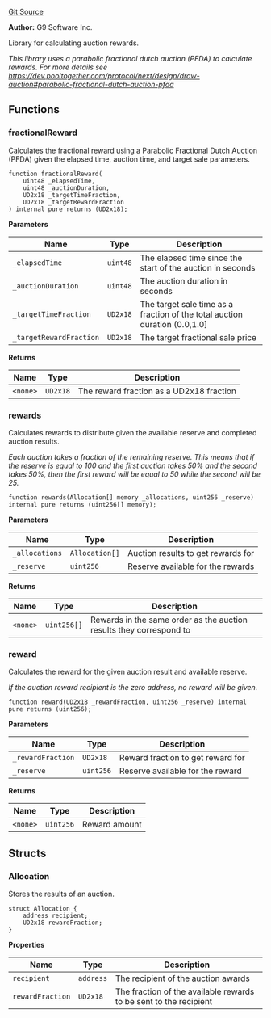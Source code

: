 [Git Source](https://github.com/generationsoftware/pt-v5-draw-manager/blob/f04edd938f0ce3d6bbaf5db2748319d6ebf6b078/src/libraries/RewardLib.sol)

**Author:**
G9 Software Inc.

Library for calculating auction rewards.

*This library uses a parabolic fractional dutch auction (PFDA) to calculate rewards. For more details see https://dev.pooltogether.com/protocol/next/design/draw-auction#parabolic-fractional-dutch-auction-pfda*


## Functions
### fractionalReward

Calculates the fractional reward using a Parabolic Fractional Dutch Auction (PFDA)
given the elapsed time, auction time, and target sale parameters.


```solidity
function fractionalReward(
    uint48 _elapsedTime,
    uint48 _auctionDuration,
    UD2x18 _targetTimeFraction,
    UD2x18 _targetRewardFraction
) internal pure returns (UD2x18);
```
**Parameters**

|Name|Type|Description|
|----|----|-----------|
|`_elapsedTime`|`uint48`|The elapsed time since the start of the auction in seconds|
|`_auctionDuration`|`uint48`|The auction duration in seconds|
|`_targetTimeFraction`|`UD2x18`|The target sale time as a fraction of the total auction duration (0.0,1.0]|
|`_targetRewardFraction`|`UD2x18`|The target fractional sale price|

**Returns**

|Name|Type|Description|
|----|----|-----------|
|`<none>`|`UD2x18`|The reward fraction as a UD2x18 fraction|


### rewards

Calculates rewards to distribute given the available reserve and completed
auction results.

*Each auction takes a fraction of the remaining reserve. This means that if the
reserve is equal to 100 and the first auction takes 50% and the second takes 50%, then
the first reward will be equal to 50 while the second will be 25.*


```solidity
function rewards(Allocation[] memory _allocations, uint256 _reserve) internal pure returns (uint256[] memory);
```
**Parameters**

|Name|Type|Description|
|----|----|-----------|
|`_allocations`|`Allocation[]`|Auction results to get rewards for|
|`_reserve`|`uint256`|Reserve available for the rewards|

**Returns**

|Name|Type|Description|
|----|----|-----------|
|`<none>`|`uint256[]`|Rewards in the same order as the auction results they correspond to|


### reward

Calculates the reward for the given auction result and available reserve.

*If the auction reward recipient is the zero address, no reward will be given.*


```solidity
function reward(UD2x18 _rewardFraction, uint256 _reserve) internal pure returns (uint256);
```
**Parameters**

|Name|Type|Description|
|----|----|-----------|
|`_rewardFraction`|`UD2x18`|Reward fraction to get reward for|
|`_reserve`|`uint256`|Reserve available for the reward|

**Returns**

|Name|Type|Description|
|----|----|-----------|
|`<none>`|`uint256`|Reward amount|


## Structs
### Allocation
Stores the results of an auction.


```solidity
struct Allocation {
    address recipient;
    UD2x18 rewardFraction;
}
```

**Properties**

|Name|Type|Description|
|----|----|-----------|
|`recipient`|`address`|The recipient of the auction awards|
|`rewardFraction`|`UD2x18`|The fraction of the available rewards to be sent to the recipient|